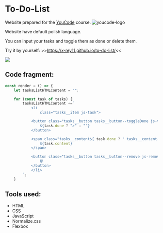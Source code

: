 # To-Do-List

Website prepared for the [YouCode](https://youcode.pl/frontend-developer-od-podstaw/) course.
![youcode-logo](https://youcode.pl/wp-content/uploads/2022/02/youcode-logo-ukraine.png)

Website have default polish language.

You can input your tasks and toggle them as done or delete them.

Try it by yourself: >>https://x-rey11.github.io/to-do-list/<<

![](images/to-do-list-gif.gif)

## Code fragment:
```javascript
const render = () => {
    let tasksListHTMLContent = "";

    for (const task of tasks) {
        tasksListHTMLContent +=`
            <li 
                class="tasks__item js-task">

            <button class="tasks__button tasks__button--toggleDone js-toggleDone">
                ${task.done ? "✔" : ""}
            </button>

            <span class="tasks__content${ task.done ? " tasks__content--done" : ""}">
                ${task.content}
            </span>

            <button class="tasks__button tasks__button--remove js-remove">
                🗑
            </button>
            </li>
        `;
    }
```

## Tools used:
- HTML
- CSS
- JavaScript
- Normalize.css
- Flexbox